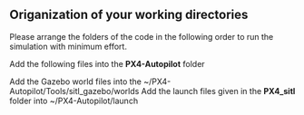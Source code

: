 ## Origanization of your working directories 

Please arrange the folders of the code in the following order to run the simulation with minimum effort. 

Add the following files into the **PX4-Autopilot** folder 

Add the Gazebo world files into the ~/PX4-Autopilot/Tools/sitl_gazebo/worlds 
Add the launch files given in the **PX4_sitl** folder into ~/PX4-Autopilot/launch




